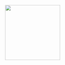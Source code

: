 <img height="180em" src="https://github.com/xmurilo" data-canonical-src="https://github-readme-stats.vercel.app/api?username=xmurilo&amp;show_icons=true&amp;theme=argolia&amp;include_all_commits=true&amp;count_private=true" style="max-width: 100%;">
